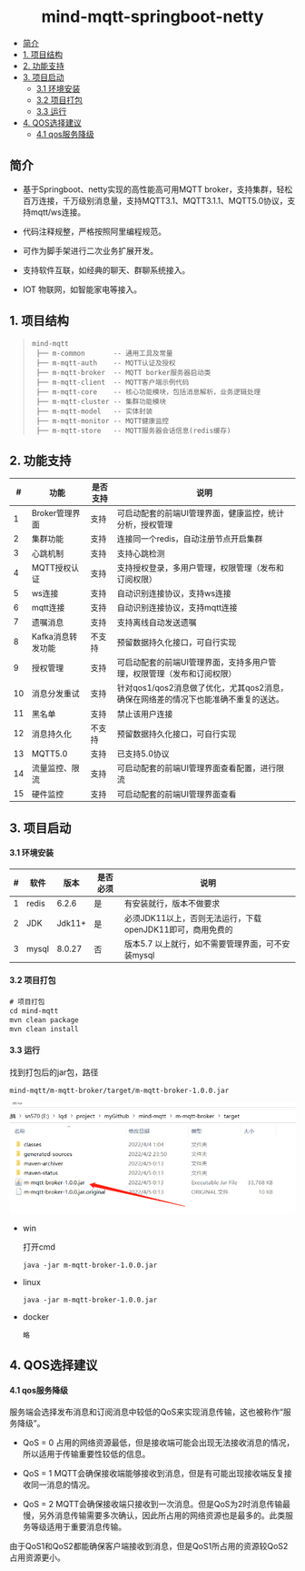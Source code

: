 <h1 align="center">mind-mqtt-springboot-netty</h1> 

* [简介](#简介)
* [1\. 项目结构](#1-项目结构)
* [2\. 功能支持](#2-功能支持)
* [3\. 项目启动](#3-项目启动)
    * [3\.1 环境安装](#31-环境安装)
    * [3\.2 项目打包](#32-项目打包)
    * [3\.3 运行](#33-运行)
* [4\. QOS选择建议](#4-qos选择建议)
    * [4\.1 qos服务降级](#41-qos服务降级)

## 简介

- 基于Springboot、netty实现的高性能高可用MQTT broker，支持集群，轻松百万连接，千万级别消息量，支持MQTT3.1、MQTT3.1.1、MQTT5.0协议，支持mqtt/ws连接。

- 代码注释规整，严格按照阿里编程规范。
- 可作为脚手架进行二次业务扩展开发。

- 支持软件互联，如经典的聊天、群聊系统接入。

- IOT 物联网，如智能家电等接入。

## 1. 项目结构

> ```
>mind-mqtt
>  ├── m-common       -- 通用工具及常量
>  ├── m-mqtt-auth    -- MQTT认证及授权
>  ├── m-mqtt-broker  -- MQTT borker服务器启动类
>  ├── m-mqtt-client  -- MQTT客户端示例代码
>  ├── m-mqtt-core    -- 核心功能模块，包括消息解析，业务逻辑处理
>  ├── m-mqtt-cluster -- 集群功能模块
>  ├── m-mqtt-model   -- 实体封装 
>  ├── m-mqtt-monitor -- MQTT健康监控
>  ├── m-mqtt-store   -- MQTT服务器会话信息(redis缓存)
>```

## 2. 功能支持

| #    | 功能              | 是否支持 | 说明                                                         |
| ---- | ----------------- | -------- | ------------------------------------------------------------ |
| 1    | Broker管理界面    | 支持     | 可启动配套的前端UI管理界面，健康监控，统计分析，授权管理     |
| 2    | 集群功能          | 支持     | 连接同一个redis，自动注册节点开启集群                        |
| 3    | 心跳机制          | 支持     | 支持心跳检测                                                 |
| 4    | MQTT授权认证      | 支持     | 支持授权登录，多用户管理，权限管理（发布和订阅权限）         |
| 5    | ws连接            | 支持     | 自动识别连接协议，支持ws连接                                 |
| 6    | mqtt连接          | 支持     | 自动识别连接协议，支持mqtt连接                               |
| 7    | 遗嘱消息          | 支持     | 支持离线自动发送遗嘱                                         |
| 8    | Kafka消息转发功能 | 不支持   | 预留数据持久化接口，可自行实现                               |
| 9    | 授权管理          | 支持     | 可启动配套的前端UI管理界面，支持多用户管理，权限管理（发布和订阅权限） |
| 10   | 消息分发重试      | 支持     | 针对qos1/qos2消息做了优化，尤其qos2消息，确保在网络差的情况下也能准确不重复的送达。 |
| 11   | 黑名单            | 支持     | 禁止该用户连接                                               |
| 12   | 消息持久化        | 不支持   | 预留数据持久化接口，可自行实现                               |
| 13   | MQTT5.0           | 支持     | 已支持5.0协议                                                |
| 14   | 流量监控、限流    | 支持     | 可启动配套的前端UI管理界面查看配置，进行限流                 |
| 15   | 硬件监控          | 支持     | 可启动配套的前端UI管理界面查看                               |

## 3. 项目启动

#### 3.1 环境安装

| #    | 软件  | 版本   | 是否必须 | 说明                                                       |
| ---- | ----- | ------ | -------- | ---------------------------------------------------------- |
| 1    | redis | 6.2.6  | 是       | 有安装就行，版本不做要求                                   |
| 2    | JDK   | Jdk11+ | 是       | 必须JDK11以上，否则无法运行，下载openJDK11即可，商用免费的 |
| 3    | mysql | 8.0.27 | 否       | 版本5.7 以上就行，如不需要管理界面，可不安装mysql          |

#### 3.2 项目打包

```shell
# 项目打包
cd mind-mqtt
mvn clean package
mvn clean install
```

#### 3.3 运行

找到打包后的jar包，路径

```
mind-mqtt/m-mqtt-broker/target/m-mqtt-broker-1.0.0.jar
```

![](\docs\doc-image\package01.png)

- win

  打开cmd

  ```shell
  java -jar m-mqtt-broker-1.0.0.jar
  ```

- linux

  ```shell
  java -jar m-mqtt-broker-1.0.0.jar
  ```

- docker

  ```shell
  略
  ```

## 4. QOS选择建议

#### 4.1 qos服务降级

服务端会选择发布消息和订阅消息中较低的QoS来实现消息传输，这也被称作“服务降级”。

- QoS = 0 占用的网络资源最低，但是接收端可能会出现无法接收消息的情况，所以适用于传输重要性较低的信息。

- QoS = 1 MQTT会确保接收端能够接收到消息，但是有可能出现接收端反复接收同一消息的情况。

- QoS = 2 MQTT会确保接收端只接收到一次消息。但是QoS为2时消息传输最慢，另外消息传输需要多次确认，因此所占用的网络资源也是最多的。此类服务等级适用于重要消息传输。

由于QoS1和QoS2都能确保客户端接收到消息，但是QoS1所占用的资源较QoS2占用资源更小。